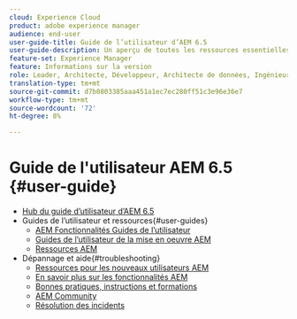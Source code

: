 ```yaml
---
cloud: Experience Cloud
product: adobe experience manager
audience: end-user
user-guide-title: Guide de l’utilisateur d’AEM 6.5
user-guide-description: Un aperçu de toutes les ressources essentielles pour comprendre, installer, gérer et utiliser l'AEM 6.5
feature-set: Experience Manager
feature: Informations sur la version
role: Leader, Architecte, Développeur, Architecte de données, Ingénieur de données, Administrateur, Professionnel
translation-type: tm+mt
source-git-commit: d7b0803385aaa451a1ec7ec280ff51c3e96e36e7
workflow-type: tm+mt
source-wordcount: '72'
ht-degree: 8%

---
```



# Guide de l&#39;utilisateur AEM 6.5 {#user-guide}

+ [Hub du guide d’utilisateur d’AEM 6.5](home.md)
+ Guides de l’utilisateur et ressources{#user-guides}
   + [AEM Fonctionnalités Guides de l’utilisateur](capabilities.md)
   + [Guides de l’utilisateur de la mise en oeuvre AEM](implementation.md)
   + [Ressources AEM](resources.md)
+ Dépannage et aide{#troubleshooting}
   + [Ressources pour les nouveaux utilisateurs AEM](new.md)
   + [En savoir plus sur les fonctionnalités AEM](learn.md)
   + [Bonnes pratiques, instructions et formations](best-practice.md)
   + [AEM Community](community.md)
   + [Résolution des incidents](troubleshooting.md)
